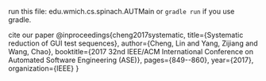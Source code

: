 run this file: edu.wmich.cs.spinach.AUTMain
or `gradle run` if you use gradle.


cite our paper
@inproceedings{cheng2017systematic,
  title={Systematic reduction of GUI test sequences},
  author={Cheng, Lin and Yang, Zijiang and Wang, Chao},
  booktitle={2017 32nd IEEE/ACM International Conference on Automated Software Engineering (ASE)},
  pages={849--860},
  year={2017},
  organization={IEEE}
}

